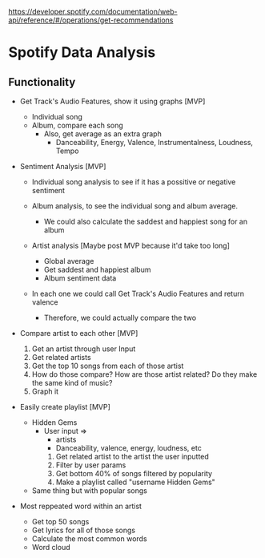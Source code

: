 https://developer.spotify.com/documentation/web-api/reference/#/operations/get-recommendations

# Spotify Data Analysis

## Functionality

- Get Track's Audio Features, show it using graphs [MVP]

  - Individual song
  - Album, compare each song
    - Also, get average as an extra graph
      - Danceability, Energy, Valence, Instrumentalness, Loudness, Tempo

- Sentiment Analysis [MVP]

  - Individual song analysis to see if it has a possitive or negative sentiment
  - Album analysis, to see the individual song and album average.
    - We could also calculate the saddest and happiest song for an album
  - Artist analysis [Maybe post MVP because it'd take too long]

    - Global average
    - Get saddest and happiest album
    - Album sentiment data

  - In each one we could call Get Track's Audio Features and return valence
    - Therefore, we could actually compare the two

- Compare artist to each other [MVP]

  1. Get an artist through user Input
  2. Get related artists
  3. Get the top 10 songs from each of those artist
  4. How do those compare? How are those artist related? Do they make the same kind of music?
  5. Graph it

- Easily create playlist [MVP]

  - Hidden Gems
    - User input =>
      - artists
      - Danceability, valence, energy, loudness, etc
      1. Get related artist to the artist the user inputted
      2. Filter by user params
      3. Get bottom 40% of songs filtered by popularity
      4. Make a playlist called "username Hidden Gems"
  - Same thing but with popular songs

- Most reppeated word within an artist
  - Get top 50 songs
  - Get lyrics for all of those songs
  - Calculate the most common words
  - Word cloud
